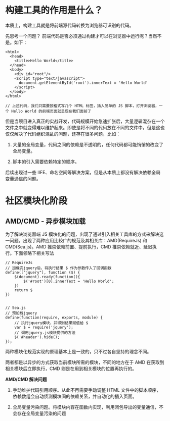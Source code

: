 # 构建工具的作用是什么？

本质上，构建工具就是将前端源代码转换为浏览器可识别的代码。

先思考一个问题？ 前端代码是否必须通过构建才可以在浏览器中运行呢？当然不是。如下：

```
<html>
  <head>
    <title>Hello World</title>
  </head>
  <body>
    <div id="root"/>
    <script type="text/javascript">
      document.getElementById('root').innerText = 'Hello World'
    </script>
  </body>
</html>

// 上述代码，我们只需要按格式写几个 HTML 标签，插入简单的 JS 脚本，打开浏览器，一个 Hello World 的前端页面就呈现在我们面前了

```

但是当项目进入真正的实战开发，代码规模开始急速扩张后，大量逻辑混杂在一个文件之中就变得难以维护起来。即使是将不同的代码放在不同的文件中，但是这也仅仅解决了代码组织混乱的问题，还存在很多问题，比如：

1. 大量的全局变量，代码之间的依赖是不透明的，任何代码都可能悄悄的改变了全局变量。

2. 脚本的引入需要依赖特定的顺序。

后续出现过一些 IIFE、命名空间等解决方案，但是从本质上都没有解决依赖全局变量通信的问题。

# 社区模块化阶段

## AMD/CMD - 异步模块加载

为了解决浏览器端 JS 模块化的问题，出现了通过引入相关工具库的方式来解决这一问题。出现了两种应用比较广的规范及其相关库：AMD(RequireJs) 和 CMD(Sea.js)。AMD 推崇依赖前置、提前执行，CMD 推崇依赖就近、延迟执行。下面领略下相关写法

```
// RequireJs
// 加载完jquery后，将执行结果 $ 作为参数传入了回调函数
define(["jquery"], function ($) {
    $(document).ready(function(){
        $('#root')[0].innerText = 'Hello World';
    })
    return $
})


// Sea.js
// 预加载jquery
define(function(require, exports, module) {
    // 执行jquery模块，并得到结果赋值给 $
    var $ = require('jquery');
    // 调用jquery.js模块提供的方法
    $('#header').hide();
});

```

两种模块化规范实现的原理基本上是一致的，只不过各自坚持的理念不同。

两者都是以异步的方式获取当前模块所需的模块，不同的地方在于 AMD 在获取到相关模块后立即执行，CMD 则是在用到相关模块的位置再执行的。

**AMD/CMD 解决问题**

1. 手动维护代码引用顺序。从此不再需要手动调整 HTML 文件中的脚本顺序，依赖数组会自动侦测模块间的依赖关系，并自动化的插入页面。

2. 全局变量污染问题。将模块内容在函数内实现，利用闭包导出的变量通信，不会存在全局变量污染的问题
